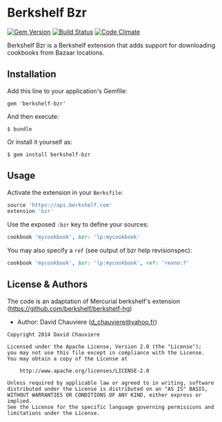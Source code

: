 Berkshelf Bzr
============
[![Gem Version](https://badge.fury.io/rb/berkshelf-bzr.png)](http://badge.fury.io/rb/berkshelf-bzr)
[![Build Status](https://travis-ci.org/berkshelf/berkshelf-bzr.png?branch=master)](https://travis-ci.org/berkshelf/berkshelf-bzr)
[![Code Climate](https://codeclimate.com/github/berkshelf/berkshelf-bzr.png)](https://codeclimate.com/github/berkshelf/berkshelf-bzr)

Berkshelf Bzr is a Berkshelf extension that adds support for downloading cookbooks from Bazaar locations.

Installation
------------
Add this line to your application's Gemfile:

    gem 'berkshelf-bzr'

And then execute:

    $ bundle

Or install it yourself as:

    $ gem install berkshelf-bzr

Usage
-----
Activate the extension in your `Berksfile`:

```ruby
source 'https://api.berkshelf.com'
extension 'bzr'
```

Use the exposed `:bzr` key to define your sources:

```ruby
cookbook 'mycookbook', bzr: 'lp:mycookbook'
```

You may also specify a `ref` (see output of bzr help revisionspec):

```ruby
cookbook 'mycookbook', bzr: 'lp:mycookbook', ref: 'revno:7'
```

License & Authors
-----------------
The code is an adaptation of Mercurial berkshelf's extension
(https://github.com/berkshelf/berkshelf-hg)

- Author: David Chauviere (d_chauviere@yahoo.fr)

```text
Copyright 2014 David Chauviere

Licensed under the Apache License, Version 2.0 (the "License");
you may not use this file except in compliance with the License.
You may obtain a copy of the License at

    http://www.apache.org/licenses/LICENSE-2.0

Unless required by applicable law or agreed to in writing, software
distributed under the License is distributed on an "AS IS" BASIS,
WITHOUT WARRANTIES OR CONDITIONS OF ANY KIND, either express or implied.
See the License for the specific language governing permissions and
limitations under the License.
```
